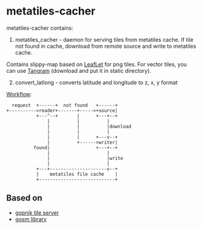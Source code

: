 metatiles-cacher
================

metatiles-cacher contains:

1) metatiles_cacher - daemon for serving tiles from metatiles cache. If tile not found in cache,
download from remote source and write to metatiles cache.

Contains slippy-map based on [LeafLet][1] for png tiles. For vector tiles, you can use [Tangram][5]
(download and put it in static directory).

2) convert_latlong - converts latitude and longitude to z, x, y format

[Workflow][4]:

```
  request  +------+  not found   +------+
+---------->reader+-------+----->+source|
           +---^--+       |      +---+--+
               |          |          |
               |          |          |download
               |          |          |
               |          |      +---v--+
               |          +------>writer|
          found|                 +---+--+
               |                     |
               |                     |write
               |                     |
           +---+---------------------v--+
           |    metatiles file cache    |
           +----------------------------+
```

Based on
--------

* [gopnik tile server][2]
* [gosm library][3]



[1]: http://leafletjs.com
[2]: https://github.com/sputnik-maps/gopnik
[3]: https://github.com/apeyroux/gosm
[4]: http://asciiflow.com/
[5]: https://mapzen.com/documentation/vector-tiles/display-tiles/
